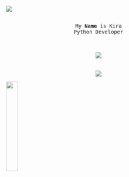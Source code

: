 ![](https://komarev.com/ghpvc/?username=skidkira&color=red)         

<p align="center">
  <br>
  <samp>
    My <b><a rel="nofollow noopener noreferrer" target="_blank">Name</a></b> is Kira
    <br>Python Developer<br>

</samp>

</p>

<p align="center">
  <br><br>
  <img src="https://discord.c99.nl/widget/theme-1/788086046813323324.png">
  <br><br>
  <br>
  <img src="https://github-readme-stats.vercel.app/api/top-langs/?username=skidkira&layout=compact&theme=dark"<p align="center">
</p>

<a href="https://github.com/skidkira">
  <img align="left" wtopsrc="https://github-readme-stats.vercel.app/api?username=skidkira&theme=dark&show_icons=true)">
  <img align="top" width="25%" src="https://github-readme-streak-stats.herokuapp.com/?user=skidkira&theme=dark">
</a>

<!--<a href="link" style="text-align: center">
<!--<img src="https://discord.c99.nl/widget/theme-1/788086046813323324.png" align="center"></a> -->
